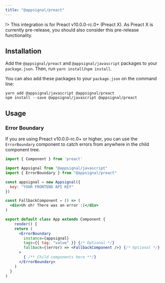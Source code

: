 ```yaml
---
title: "@appsignal/preact"
---
```


!> This integration is for Preact v10.0.0-rc.0+ (Preact X). As Preact X is currently pre-release, you should also consider this pre-release functionality.

## Installation

Add the  `@appsignal/preact` and `@appsignal/javascript` packages to your `package.json`. Then, run `yarn install`/`npm install`.

You can also add these packages to your `package.json` on the command line:

```
yarn add @appsignal/javascript @appsignal/preact
npm install --save @appsignal/javascript @appsignal/preact
```

## Usage

### Error Boundary

If you are using Preact v10.0.0-rc.0+ or higher, you can use the `ErrorBoundary` component to catch errors from anywhere in the child component tree.

```jsx
import { Component } from 'preact'

import Appsignal from "@appsignal/javascript"
import { ErrorBoundary } from "@appsignal/preact"

const appsignal = new Appsignal({ 
  key: "YOUR FRONTEND API KEY"
})

const FallbackComponent = () => (
  <div>Uh oh! There was an error :(</div>
)

export default class App extends Component {
	render() {
    return (
      <ErrorBoundary 
        instance={appsignal} 
        tags={{ tag: "value" }} {/* Optional */}
        fallback={(error) => <FallbackComponent />} {/* Optional */}
      >
        { /** Child components here **/}
      </ErrorBoundary>
    )
  }
)
```
